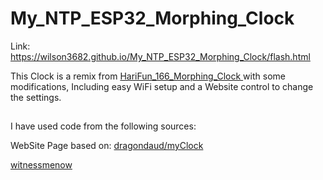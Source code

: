 # My_NTP_ESP32_Morphing_Clock
Link: https://wilson3682.github.io/My_NTP_ESP32_Morphing_Clock/flash.html

This Clock is a remix from [HariFun_166_Morphing_Clock ](https://github.com/hwiguna/HariFun_166_Morphing_Clock/tree/master) with some modifications, Including easy WiFi setup and a Website control to change the settings.
##
I have used code from the following sources:

WebSite Page based on: [dragondaud/myClock](https://github.com/dragondaud/myClock)

[witnessmenow](https://github.com/witnessmenow/WiFi-Tetris-Clock)
